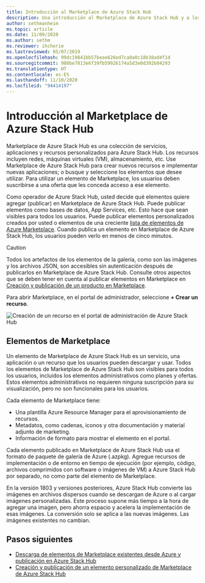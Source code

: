 ```yaml
---
title: Introducción al Marketplace de Azure Stack Hub
description: Una introducción al Marketplace de Azure Stack Hub y a los elementos de Marketplace.
author: sethmanheim
ms.topic: article
ms.date: 11/09/2020
ms.author: sethm
ms.reviewer: ihcherie
ms.lastreviewed: 05/07/2019
ms.openlocfilehash: 99dc19841bb57beae626ed7ca0a0c18b38ad4f1d
ms.sourcegitcommit: 980be7813e6f39fb59926174a5d3e0d392b04293
ms.translationtype: HT
ms.contentlocale: es-ES
ms.lasthandoff: 11/10/2020
ms.locfileid: "94414197"
---
```

# <a name="azure-stack-hub-marketplace-overview"></a>Introducción al Marketplace de Azure Stack Hub

Marketplace de Azure Stack Hub es una colección de servicios, aplicaciones y recursos personalizados para Azure Stack Hub. Los recursos incluyen redes, máquinas virtuales (VM), almacenamiento, etc. Use Marketplace de Azure Stack Hub para crear nuevos recursos e implementar nuevas aplicaciones; o busque y seleccione los elementos que desee utilizar. Para utilizar un elemento de Marketplace, los usuarios deben suscribirse a una oferta que les conceda acceso a ese elemento.

Como operador de Azure Stack Hub, usted decide qué elementos quiere agregar (publicar) en Marketplace de Azure Stack Hub. Puede publicar elementos como bases de datos, App Services, etc. Esto hace que sean visibles para todos los usuarios. Puede publicar elementos personalizados creados por usted o elementos de una creciente [lista de elementos de Azure Marketplace](azure-stack-marketplace-azure-items.md). Cuando publica un elemento en Marketplace de Azure Stack Hub, los usuarios pueden verlo en menos de cinco minutos.

> [!CAUTION]  
> Todos los artefactos de los elementos de la galería, como son las imágenes y los archivos JSON, son accesibles sin autenticación después de publicarlos en Marketplace de Azure Stack Hub. Consulte otros aspectos que se deben tener en cuenta al publicar elementos en Marketplace en [Creación y publicación de un producto en Marketplace](azure-stack-create-and-publish-marketplace-item.md).

Para abrir Marketplace, en el portal de administrador, seleccione **+ Crear un recurso**.

![Creación de un recurso en el portal de administración de Azure Stack Hub](media/azure-stack-marketplace/marketplace1.png)

## <a name="marketplace-items"></a>Elementos de Marketplace

Un elemento de Marketplace de Azure Stack Hub es un servicio, una aplicación o un recurso que los usuarios pueden descargar y usar. Todos los elementos de Marketplace de Azure Stack Hub son visibles para todos los usuarios, incluidos los elementos administrativos como planes y ofertas. Estos elementos administrativos no requieren ninguna suscripción para su visualización, pero no son funcionales para los usuarios.

Cada elemento de Marketplace tiene:

* Una plantilla Azure Resource Manager para el aprovisionamiento de recursos.
* Metadatos, como cadenas, iconos y otra documentación y material adjunto de marketing.
* Información de formato para mostrar el elemento en el portal.

Cada elemento publicado en Marketplace de Azure Stack Hub usa el formato de paquete de galería de Azure (.azpkg). Agregue recursos de implementación o de entorno en tiempo de ejecución (por ejemplo, código, archivos comprimidos con software o imágenes de VM) a Azure Stack Hub por separado, no como parte del elemento de Marketplace.

En la versión 1803 y versiones posteriores, Azure Stack Hub convierte las imágenes en archivos dispersos cuando se descargan de Azure o al cargar imágenes personalizadas. Este proceso supone más tiempo a la hora de agregar una imagen, pero ahorra espacio y acelera la implementación de esas imágenes. La conversión solo se aplica a las nuevas imágenes. Las imágenes existentes no cambian.

## <a name="next-steps"></a>Pasos siguientes

* [Descarga de elementos de Marketplace existentes desde Azure y publicación en Azure Stack Hub](azure-stack-download-azure-marketplace-item.md)  
* [Creación y publicación de un elemento personalizado de Marketplace de Azure Stack Hub](azure-stack-create-and-publish-marketplace-item.md)
